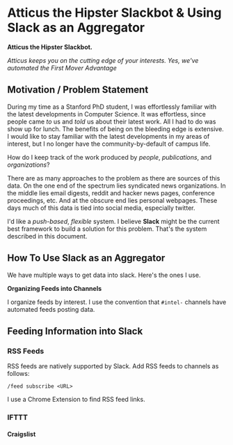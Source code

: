 # Atticus the Hipster Slackbot & Using Slack as an Aggregator

**Atticus the Hipster Slackbot.** 

_Atticus keeps you on the cutting edge of your interests. Yes, we've automated the First Mover Advantage_

## Motivation / Problem Statement

During my time as a Stanford PhD student, I was effortlessly familiar with the latest developments in Computer Science. It was effortless, since people came _to_ us and _told_ us about their latest work. All I had to do was show up for lunch. The benefits of being on the bleeding edge is extensive. I would like to stay familiar with the latest developments in my areas of interest, but I no longer have the community-by-default of campus life. 

How do I keep track of the work produced by *people*, *publications*, and *organizations*?

There are as many approaches to the problem as there are sources of this data. On the one end of the spectrum lies syndicated news organizations. In the middle lies email digests, reddit and hacker news pages, conference proceedings, etc. And at the obscure end lies personal webpages. These days much of this data is tied into social media, especially twitter. 

I'd like a *push-based*, *flexible* system. I believe **Slack** might be the current best framework to build a solution for this problem. That's the system described in this document.

## How To Use Slack as an Aggregator

We have multiple ways to get data into slack. Here's the ones I use.

**Organizing Feeds into Channels**

I organize feeds by interest. I use the convention that `#intel-` channels have automated feeds posting data.  

## Feeding Information into Slack

### RSS Feeds

RSS feeds are natively supported by Slack. Add RSS feeds to channels as follows:

```
/feed subscribe <URL>
```

I use a Chrome Extension to find RSS feed links.

### IFTTT 

#### Craigslist
